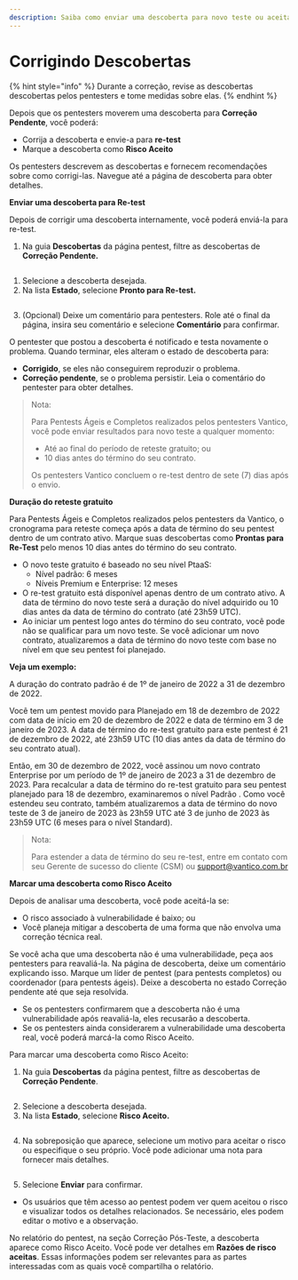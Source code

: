 ```yaml
---
description: Saiba como enviar uma descoberta para novo teste ou aceitá-la.
---
```


# Corrigindo Descobertas

{% hint style="info" %}
Durante a correção, revise as descobertas descobertas pelos pentesters e tome medidas sobre elas.
{% endhint %}



Depois que os pentesters moverem uma descoberta para **Correção Pendente**, você poderá:

* Corrija a descoberta e envie-a para **re-test**
* Marque a descoberta como **Risco Aceito**

Os pentesters descrevem as descobertas e fornecem recomendações sobre como corrigi-las. Navegue até a página de descoberta para obter detalhes.



**Enviar uma descoberta para Re-test**

Depois de corrigir uma descoberta internamente, você poderá enviá-la para re-test.

1. Na guia **Descobertas** da página pentest, filtre as descobertas de **Correção Pendente.**

<figure><img src="../../../../.gitbook/assets/12.png" alt=""><figcaption></figcaption></figure>

1. Selecione a descoberta desejada.
2. Na lista **Estado**, selecione **Pronto para Re-test.**

<figure><img src="../../../../.gitbook/assets/13.png" alt=""><figcaption></figcaption></figure>

3. (Opcional) Deixe um comentário para pentesters. Role até o final da página, insira seu comentário e selecione **Comentário** para confirmar.

O pentester que postou a descoberta é notificado e testa novamente o problema. Quando terminar, eles alteram o estado de descoberta para:

* **Corrigido**, se eles não conseguirem reproduzir o problema.
* **Correção pendente**, se o problema persistir. Leia o comentário do pentester para obter detalhes.



> Nota:
>
> Para Pentests Ágeis e Completos realizados pelos pentesters Vantico, você pode enviar resultados para novo teste a qualquer momento:
>
> * Até ao final do período de reteste gratuito; ou
> * 10 dias antes do término do seu contrato.
>
> Os pentesters Vantico concluem o re-test dentro de sete (7) dias após o envio.



**Duração do reteste gratuito**

Para Pentests Ágeis e Completos realizados pelos pentesters da Vantico, o cronograma para reteste começa após a data de término do seu pentest dentro de um contrato ativo. Marque suas descobertas como **Prontas para Re-Test** pelo menos 10 dias antes do término do seu contrato.

* O novo teste gratuito é baseado no seu nível PtaaS:
  * Nível padrão: 6 meses
  * Níveis Premium e Enterprise: 12 meses
* O re-test gratuito está disponível apenas dentro de um contrato ativo. A data de término do novo teste será a duração do nível adquirido ou 10 dias antes da data de término do contrato (até 23h59 UTC).
* Ao iniciar um pentest logo antes do término do seu contrato, você pode não se qualificar para um novo teste. Se você adicionar um novo contrato, atualizaremos a data de término do novo teste com base no nível em que seu pentest foi planejado.

**Veja um exemplo:**

A duração do contrato padrão é de 1º de janeiro de 2022 a 31 de dezembro de 2022.

Você tem um pentest movido para Planejado em 18 de dezembro de 2022 com data de início em 20 de dezembro de 2022 e data de término em 3 de janeiro de 2023. A data de término do re-test gratuito para este pentest é 21 de dezembro de 2022, até 23h59 UTC (10 dias antes da data de término do seu contrato atual).

Então, em 30 de dezembro de 2022, você assinou um novo contrato Enterprise por um período de 1º de janeiro de 2023 a 31 de dezembro de 2023. Para recalcular a data de término do re-test gratuito para seu pentest planejado para 18 de dezembro, examinaremos o nível Padrão . Como você estendeu seu contrato, também atualizaremos a data de término do novo teste de 3 de janeiro de 2023 às 23h59 UTC até 3 de junho de 2023 às 23h59 UTC (6 meses para o nível Standard).



> Nota:
>
> Para estender a data de término do seu re-test, entre em contato com seu Gerente de sucesso do cliente (CSM) ou [support@vantico.com.br](mailto:support@vantico.com.br)





**Marcar uma descoberta como Risco Aceito**

Depois de analisar uma descoberta, você pode aceitá-la se:

* O risco associado à vulnerabilidade é baixo; ou
* Você planeja mitigar a descoberta de uma forma que não envolva uma correção técnica real.

Se você acha que uma descoberta não é uma vulnerabilidade, peça aos pentesters para reavaliá-la. Na página de descoberta, deixe um comentário explicando isso. Marque um líder de pentest (para pentests completos) ou coordenador (para pentests ágeis). Deixe a descoberta no estado Correção pendente até que seja resolvida.

* Se os pentesters confirmarem que a descoberta não é uma vulnerabilidade após reavaliá-la, eles recusarão a descoberta.
* Se os pentesters ainda considerarem a vulnerabilidade uma descoberta real, você poderá marcá-la como Risco Aceito.



Para marcar uma descoberta como Risco Aceito:

1. Na guia **Descobertas** da página pentest, filtre as descobertas de **Correção Pendente**.

<figure><img src="../../../../.gitbook/assets/12 (1).png" alt=""><figcaption></figcaption></figure>

2. Selecione a descoberta desejada.
3. Na lista **Estado**, selecione **Risco Aceito.**

<figure><img src="../../../../.gitbook/assets/14.png" alt=""><figcaption></figcaption></figure>

4. Na sobreposição que aparece, selecione um motivo para aceitar o risco ou especifique o seu próprio. Você pode adicionar uma nota para fornecer mais detalhes.

<figure><img src="../../../../.gitbook/assets/15.png" alt=""><figcaption></figcaption></figure>

5. Selecione **Enviar** para confirmar.

* Os usuários que têm acesso ao pentest podem ver quem aceitou o risco e visualizar todos os detalhes relacionados. Se necessário, eles podem editar o motivo e a observação.

No relatório do pentest, na seção Correção Pós-Teste, a descoberta aparece como Risco Aceito. Você pode ver detalhes em **Razões de risco aceitas**. Essas informações podem ser relevantes para as partes interessadas com as quais você compartilha o relatório.

<figure><img src="../../../../.gitbook/assets/16.png" alt=""><figcaption></figcaption></figure>

